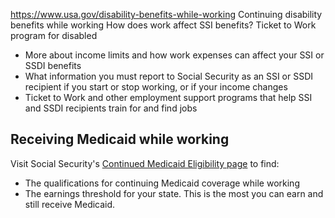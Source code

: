 

https://www.usa.gov/disability-benefits-while-working
Continuing disability benefits while working
How does work affect SSI benefits?
Ticket to Work program for disabled

* More about income limits and how work expenses can affect your SSI or SSDI benefits
* What information you must report to Social Security as an SSI or SSDI recipient if you start or stop working, or if your income changes
* Ticket to Work and other employment support programs that help SSI and SSDI recipients train for and find jobs

**Receiving Medicaid while working**
------------------------------------

Visit Social Security's
[Continued Medicaid Eligibility page](https://www.ssa.gov/disabilityresearch/wi/1619b.htm)
to find:

* The qualifications for continuing Medicaid coverage while working
* The earnings threshold for your state. This is the most you can earn and still receive Medicaid.

